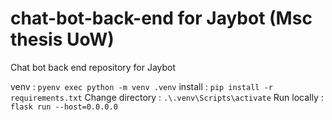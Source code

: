 # chat-bot-back-end for Jaybot (Msc thesis UoW)
Chat bot back end repository for Jaybot

venv : `pyenv exec python -m venv .venv`
install : `pip install -r requirements.txt`
Change directory : `.\.venv\Scripts\activate`
Run locally : `flask run --host=0.0.0.0`
